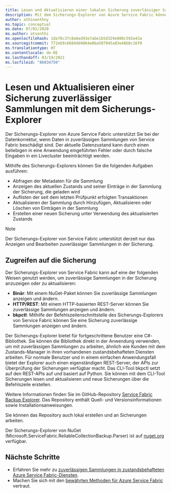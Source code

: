 ```yaml
---
title: Lesen und Aktualisieren einer lokalen Sicherung zuverlässiger Sammlungen
description: Mit dem Sicherungs-Explorer von Azure Service Fabric können Sie eine lokale Sicherung zuverlässiger Sammlungen lesen und aktualisieren.
author: athinanthny
ms.topic: conceptual
ms.date: 07/01/2020
ms.author: atsenthi
ms.openlocfilehash: 1da70c37c8a6ed93e7abe1b5d329e808c592e43a
ms.sourcegitcommit: 772eb9c6684dd4864e0ba507945a83e48b8c16f0
ms.translationtype: HT
ms.contentlocale: de-DE
ms.lasthandoff: 03/19/2021
ms.locfileid: "86034750"
---
```

# <a name="read-and-update-a-reliable-collections-backup-by-using-backup-explorer"></a>Lesen und Aktualisieren einer Sicherung zuverlässiger Sammlungen mit dem Sicherungs-Explorer

Der Sicherungs-Explorer von Azure Service Fabric unterstützt Sie bei der Datenkorrektur, wenn Daten in zuverlässigen Sammlungen von Service Fabric beschädigt sind. Der aktuelle Datenzustand kann durch einen beliebigen in eine Anwendung eingeführten Fehler oder durch falsche Eingaben in ein Livecluster beeinträchtigt werden.

Mithilfe des Sicherungs-Explorers können Sie die folgenden Aufgaben ausführen:
-   Abfragen der Metadaten für die Sammlung
-   Anzeigen des aktuellen Zustands und seiner Einträge in der Sammlung der Sicherung, die geladen wird
-   Auflisten der seit dem letzten Prüfpunkt erfolgten Transaktionen
-   Aktualisieren der Sammlung durch Hinzufügen, Aktualisieren oder Löschen von Einträgen in der Sammlung
-   Erstellen einer neuen Sicherung unter Verwendung des aktualisierten Zustands

> [!NOTE]
> Der Sicherungs-Explorer von Service Fabric unterstützt derzeit nur das Anzeigen und Bearbeiten zuverlässiger Sammlungen in der Sicherung.
>

## <a name="access-the-backup"></a>Zugreifen auf die Sicherung

Der Sicherungs-Explorer von Service Fabric kann auf eine der folgenden Weisen genutzt werden, um zuverlässige Sammlungen in der Sicherung anzuzeigen oder zu aktualisieren:
-   **Binär**: Mit einem NuGet-Paket können Sie zuverlässige Sammlungen anzeigen und ändern.
-   **HTTP/REST**: Mit einem HTTP-basierten REST-Server können Sie zuverlässige Sammlungen anzeigen und ändern.
-   **bkpctl**: Mithilfe der Befehlszeilenschnittstelle des Sicherungs-Explorers von Service Fabric können Sie eine Sicherung zuverlässige Sammlungen anzeigen und ändern.

Der Sicherungs-Explorer bietet für fortgeschrittene Benutzer eine C#-Bibliothek. Sie können die Bibliothek direkt in der Anwendung verwenden, um mit zuverlässigen Sammlungen zu arbeiten, ähnlich wie Kunden mit dem Zustands-Manager in ihren vorhandenen zustandsbehafteten Diensten arbeiten. Für normale Benutzer und in einem einfachen Anwendungsfall bietet der Explorer auch einen eigenständigen REST-Server, der APIs zur Überprüfung der Sicherungen verfügbar macht. Das CLI-Tool bkpctl setzt auf den REST-APIs auf und basiert auf Python. Sie können mit dem CLI-Tool Sicherungen lesen und aktualisieren und neue Sicherungen über die Befehlszeile erstellen.

Weitere Informationen finden Sie im GitHub-Repository [Service Fabric Backup Explorer](https://github.com/microsoft/service-fabric-backup-explorer). Das Repository enthält Quell- und Versionsinformationen sowie Installationsanweisungen.

Sie können das Repository auch lokal erstellen und an Sicherungen arbeiten.
 
Der Sicherungs-Explorer von NuGet (Microsoft.ServiceFabric.ReliableCollectionBackup.Parser) ist auf [nuget.org](https://www.nuget.org/) verfügbar. 

## <a name="next-steps"></a>Nächste Schritte

* Erfahren Sie mehr zu [zuverlässigen Sammlungen in zustandsbehafteten Azure Service Fabric-Diensten](service-fabric-reliable-services-reliable-collections.md).
* Machen Sie sich mit den [bewährten Methoden für Azure Service Fabric](service-fabric-best-practices-overview.md) vertraut.
